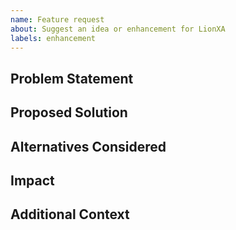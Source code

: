 ```yaml
---
name: Feature request
about: Suggest an idea or enhancement for LionXA
labels: enhancement
---
```


## Problem Statement

<!-- What problem are we trying to solve? -->

## Proposed Solution

<!-- Describe the feature or change you'd like to see. -->

## Alternatives Considered

<!-- Other approaches you've tried or thought about. -->

## Impact

<!-- Who benefits and how will success be measured? -->

## Additional Context

<!-- Links, mockups, screenshots, or prior art. -->
